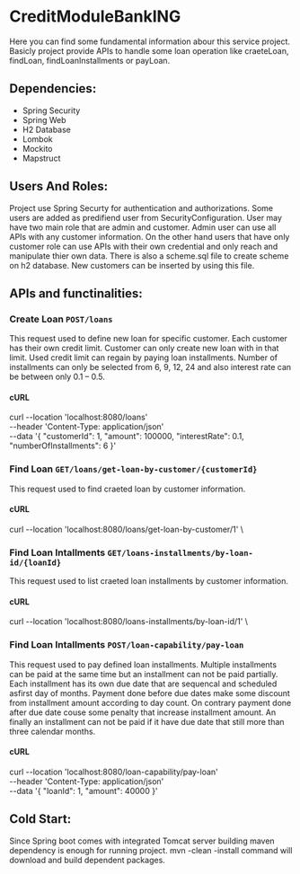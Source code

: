 # CreditModuleBankING
Here you can find some fundamental information abour this service project. Basicly project provide APIs to handle some loan operation like craeteLoan, findLoan, findLoanInstallments or payLoan.

## Dependencies:
* Spring Security
* Spring Web
* H2 Database
* Lombok
* Mockito
* Mapstruct

## Users And Roles:
Project use Spring Securty for authentication and authorizations. Some users are added as predifiend user from SecurityConfiguration. User may have two main role that are admin and customer. Admin user can use all APIs with any customer information. On the other hand users that have only customer role can use APIs with their own credential and only reach and manipulate thier own data.
There is also a scheme.sql file to create scheme on h2 database. New customers can be inserted by using this file.

## APIs and functinalities:

### Create Loan `POST/loans`
This request used to define new loan for specific customer. Each customer has their own credit limit. Customer can only create new loan with in that limit. Used credit limit can regain by paying loan installments. Number of installments can only be selected from 6, 9, 12, 24 and also interest rate can be between only 0.1 – 0.5.
#### cURL
 curl --location 'localhost:8080/loans' \
--header 'Content-Type: application/json' \
--data '{
    "customerId": 1,
    "amount": 100000,
    "interestRate": 0.1,
    "numberOfInstallments": 6
}'

### Find Loan `GET/loans/get-loan-by-customer/{customerId}`
This request used to find craeted loan by customer information.
#### cURL
curl --location 'localhost:8080/loans/get-loan-by-customer/1' \

### Find Loan Intallments `GET/loans-installments/by-loan-id/{loanId}`
This request used to list craeted loan installments by customer information.
#### cURL
curl --location 'localhost:8080/loans-installments/by-loan-id/1' \

### Find Loan Intallments `POST/loan-capability/pay-loan`
This request used to pay defined loan installments. Multiple installments can be paid at the same time but an installment can not be paid partially. Each installment has its own due date that are sequencal and scheduled asfirst day of months. Payment done before due dates make some discount from installment amount according to day count. On contrary payment done after due date couse some penalty that increase installment amount. An finally an installment can not be paid if it have due date that still more than three calendar months.
#### cURL
curl --location 'localhost:8080/loan-capability/pay-loan' \
--header 'Content-Type: application/json' \
--data '{
    "loanId": 1,
    "amount": 40000
}'

## Cold Start:
Since Spring boot comes with integrated Tomcat server building maven dependency is enough for running project. mvn -clean -install command will download and build dependent packages. 
